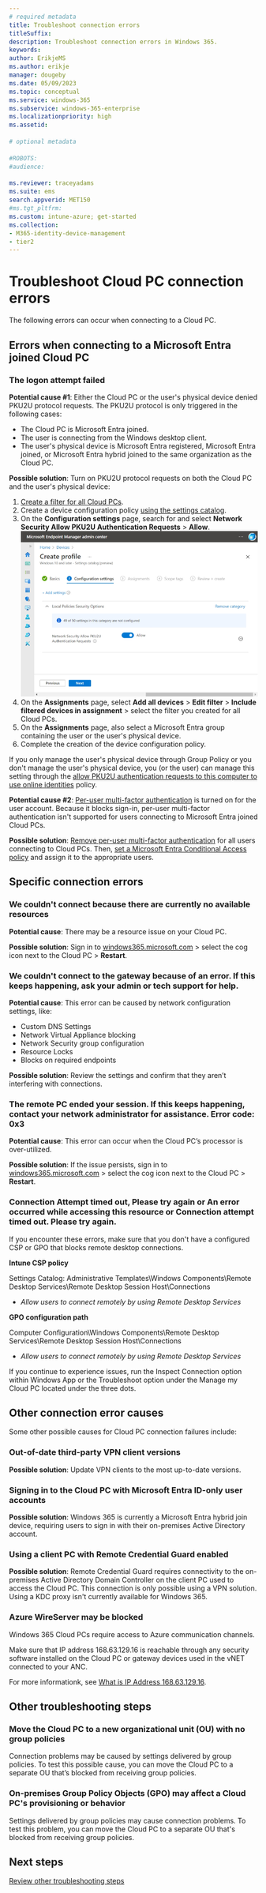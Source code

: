 ```yaml
---
# required metadata
title: Troubleshoot connection errors
titleSuffix:
description: Troubleshoot connection errors in Windows 365.
keywords:
author: ErikjeMS  
ms.author: erikje
manager: dougeby
ms.date: 05/09/2023
ms.topic: conceptual
ms.service: windows-365
ms.subservice: windows-365-enterprise
ms.localizationpriority: high
ms.assetid: 

# optional metadata

#ROBOTS:
#audience:

ms.reviewer: traceyadams
ms.suite: ems
search.appverid: MET150
#ms.tgt_pltfrm:
ms.custom: intune-azure; get-started
ms.collection:
- M365-identity-device-management
- tier2
---
```


# Troubleshoot Cloud PC connection errors

The following errors can occur when connecting to a Cloud PC.

<a name='errors-when-connecting-to-an-azure-active-directory-azure-ad-joined-cloud-pc'></a>

## Errors when connecting to a Microsoft Entra joined Cloud PC

### The logon attempt failed
**Potential cause #1**: Either the Cloud PC or the user's physical device denied PKU2U protocol requests. The PKU2U protocol is only triggered in the following cases:

- The Cloud PC is Microsoft Entra joined.
- The user is connecting from the Windows desktop client.
- The user's physical device is Microsoft Entra registered, Microsoft Entra joined, or Microsoft Entra hybrid joined to the same organization as the Cloud PC.

**Possible solution**: Turn on PKU2U protocol requests on both the Cloud PC and the user's physical device:

1. [Create a filter for all Cloud PCs](create-filter.md#create-a-filter-for-all-cloud-pcs).
2. Create a device configuration policy [using the settings catalog](/mem/intune/configuration/settings-catalog).
3. On the **Configuration settings** page, search for and select **Network Security Allow PKU2U Authentication Requests** > **Allow**.
![Screenshot with the **Network Security Allow PKU2U Authentication Requests** set to **Allow**.](./media/connection-errors/allow-pku2u.png)
5. On the **Assignments** page, select **Add all devices** > **Edit filter** > **Include filtered devices in assignment** > select the filter you created for all Cloud PCs.
6. On the **Assignments** page, also select a Microsoft Entra group containing the user or the user's physical device.
7. Complete the creation of the device configuration policy.

If you only manage the user's physical device through Group Policy or you don't manage the user's physical device, you (or the user) can manage this setting through the [allow PKU2U authentication requests to this computer to use online identities](/windows/security/threat-protection/security-policy-settings/network-security-allow-pku2u-authentication-requests-to-this-computer-to-use-online-identities) policy.

**Potential cause #2**: [Per-user multi-factor authentication](/azure/active-directory/authentication/howto-mfa-userstates) is turned on for the user account. Because it blocks sign-in, per-user multi-factor authentication isn't supported for users connecting to Microsoft Entra joined Cloud PCs.

**Possible solution**: [Remove per-user multi-factor authentication](/azure/active-directory/devices/howto-vm-sign-in-azure-ad-windows#mfa-sign-in-method-required) for all users connecting to Cloud PCs. Then, [set a Microsoft Entra Conditional Access policy](set-conditional-access-policies.md) and assign it to the appropriate users.

## Specific connection errors

### We couldn't connect because there are currently no available resources

**Potential cause**: There may be a resource issue on your Cloud PC.

**Possible solution**: Sign in to [windows365.microsoft.com](https://windows365.microsoft.com) > select the cog icon next to the Cloud PC > **Restart**.

### We couldn't connect to the gateway because of an error. If this keeps happening, ask your admin or tech support for help.

**Potential cause**: This error can be caused by network configuration settings, like:

- Custom DNS Settings
- Network Virtual Appliance blocking
- Network Security group configuration
- Resource Locks
- Blocks on required endpoints

**Possible solution**: Review the settings and confirm that they aren’t interfering with connections.

### The remote PC ended your session. If this keeps happening, contact your network administrator for assistance. Error code: 0x3

**Potential cause**: This error can occur when the Cloud PC’s processor is over-utilized.

**Possible solution**: If the issue persists, sign in to [windows365.microsoft.com](https://windows365.microsoft.com) > select the cog icon next to the Cloud PC > **Restart**.

### Connection Attempt timed out, Please try again or An error occurred while accessing this resource or Connection attempt timed out. Please try again.

If you encounter these errors, make sure that you don't have a configured CSP or GPO that blocks remote desktop connections.

**Intune CSP policy**

Settings Catalog: Administrative Templates\Windows Components\Remote Desktop Services\Remote Desktop Session Host\Connections

- *Allow users to connect remotely by using Remote Desktop Services*

**GPO configuration path**

Computer Configuration\Windows Components\Remote Desktop Services\Remote Desktop Session Host\Connections 

- *Allow users to connect remotely by using Remote Desktop Services*

If you continue to experience issues, run the Inspect Connection option within  Windows App or the Troubleshoot option under the Manage my Cloud PC located under the three dots.

## Other connection error causes

Some other possible causes for Cloud PC connection failures include:

### Out-of-date third-party VPN client versions

**Possible solution**: Update VPN clients to the most up-to-date versions.

<a name='signing-in-to-the-cloud-pc-with-azure-active-directory-only-user-accounts'></a>

### Signing in to the Cloud PC with Microsoft Entra ID-only user accounts

**Possible solution**: Windows 365 is currently a Microsoft Entra hybrid join device, requiring users to sign in with their on-premises Active Directory account.

### Using a client PC with Remote Credential Guard enabled

**Possible solution**: Remote Credential Guard requires connectivity to the on-premises Active Directory Domain Controller on the client PC used to access the Cloud PC. This connection is only possible using a VPN solution. Using a KDC proxy isn't currently available for Windows 365.

### Azure WireServer may be blocked

Windows 365 Cloud PCs require access to Azure communication channels.

Make sure that IP address 168.63.129.16 is reachable through any security software installed on the Cloud PC or gateway devices used in the vNET connected to your ANC.

For more informationk, see [What is IP Address 168.63.129.16](/azure/virtual-network/what-is-ip-address-168-63-129-16).

## Other troubleshooting steps

### Move the Cloud PC to a new organizational unit (OU) with no group policies

Connection problems may be caused by settings delivered by group policies. To test this possible cause, you can move the Cloud PC to a separate OU that’s blocked from receiving group policies.

### On-premises Group Policy Objects (GPO) may affect a Cloud PC's provisioning or behavior

Settings delivered by group policies may cause connection problems. To test this problem, you can move the Cloud PC to a separate OU that's blocked from receiving group policies.

## Next steps

[Review other troubleshooting steps](troubleshooting.md)
